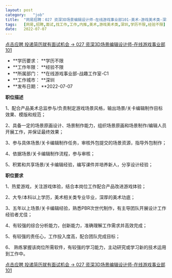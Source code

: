 ```yaml
---
layout:	post
category:	"job"
title:	"网易招聘：027 资深3D场景编辑设计师-在线游戏事业部101-美术-游戏美术类-深圳学历不限经验不限"
tags:	[网易,招聘,面试,找工作,工作,内推,美术,游戏美术类,深圳,学历不限,经验不限]
date:	2022-07-07
---
```


[点击应聘 投递简历就有面试机会 ->  027 资深3D场景编辑设计师-在线游戏事业部101](http://mobile.bole.netease.com/bole/boleDetail?id=32181&employeeId=346f03c3cda5f04c&key=all)



- **学历要求： **学历不限
- **工作年限： **经验不限
- **所属部门： **在线游戏事业部-战趣工作室-C1
- **工作城市： **深圳
- **发布日期： **2022-07-07



**职位描述**

1、配合产品美术总监参与/负责制定游戏场景风格，输出场景/关卡编辑制作目标效果、模版和规范；

2、具备一定的场景原画设计、场景制作能力，组织场景原画和场景制作/编辑人员开展工作，并保证最终效果；

3、参与具体场景/关卡编辑制作任务，审核外包提交的场景资源，指导外包制作；

4、依据场景/关卡编辑制作流程，参与审核；

5、积累和共享场景/关卡编辑经验，编写课件并培养新人，分享设计经验；



**职位要求**

1、热爱游戏，关注游戏体验，结合本岗位工作配合产品改进游戏体验；

2、大专/本科以上学历，美术相关类专业毕业，深厚的美术功底；

3、五年以上场景/关卡编辑经验，熟悉PBR次世代制作，有主导团队开展设计工作经验者尤佳；

4、有较强的综合分析能力，创新能力，准确理解工作需求并高效完成；

5、有较强的责任心，工作投入度高，配合团队完成目标；

6、 熟练掌握该岗位所需软件，有较强的学习能力，主动研究或学习新的技术运用到工作中。



[点击应聘 投递简历就有面试机会 ->  027 资深3D场景编辑设计师-在线游戏事业部101](http://mobile.bole.netease.com/bole/boleDetail?id=32181&employeeId=346f03c3cda5f04c&key=all)